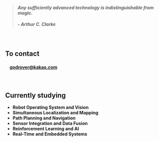 > #### *Any sufficiently advanced technology is indistinguishable from magic.*
> ##### - Arthur C. Clarke

　

## **To contact**

#### 　[godrover@kakao.com](mailto:godrover@kakao.com)

　

## **Currently studying**

- **Robot Operating System and Vision**
- **Simultaneous Localization and Mapping**
- **Path Planning and Navigation**
- **Sensor Integration and Data Fusion**
- **Reinforcement Learning and AI**
- **Real-Time and Embedded Systems**
